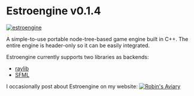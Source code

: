# Estroengine v0.1.4
[![estroengine](https://robinsaviary.com/gifs/estroengine.gif)](https://blinkies.cafe/?s=0023-trans-pride)

A simple-to-use portable node-tree-based game engine built in C++.
The entire engine is header-only so it can be easily integrated.

Estroengine currently supports two libraries as backends:
* [raylib](https://www.raylib.com/)
* [SFML](https://www.sfml-dev.org/)

I occasionally post about Estroengine on my website:
[![Robin's Aviary](https://robinsaviary.com/robins-aviary.gif)](https://robinsaviary.com)
